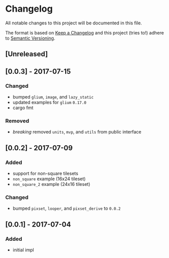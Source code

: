 # Changelog
All notable changes to this project will be documented in this file.

The format is based on [Keep a Changelog](http://keepachangelog.com/en/1.0.0/)
and this project (tries to!) adhere to [Semantic Versioning](http://semver.org/spec/v2.0.0.html).

## [Unreleased]

## [0.0.3] - 2017-07-15

### Changed
- bumped `glium`, `image`, and `lazy_static`
- updated examples for `glium` `0.17.0`
- cargo fmt

### Removed
- *breaking* removed `units`, `mvp`, and `utils` from public interface

## [0.0.2] - 2017-07-09

### Added
- support for non-square tilesets
- `non_square` example (16x24 tileset)
- `non_square_2` example (24x16 tileset)

### Changed
- bumped `pixset`, `looper`, and `pixset_derive` to `0.0.2`

## [0.0.1] - 2017-07-04

### Added
- initial impl
